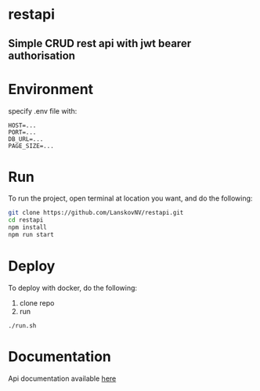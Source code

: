 # restapi

## Simple CRUD rest api with jwt bearer authorisation

# Environment

specify .env file with:

```dotenv
HOST=...
PORT=...
DB_URL=...
PAGE_SIZE=...
```

# Run

To run the project, open terminal at location you want, and do the following:
```bash
git clone https://github.com/LanskovNV/restapi.git
cd restapi
npm install
npm run start
```

# Deploy

To deploy with docker, do the following:

1. clone repo
2. run 
```shell
./run.sh
```

# Documentation

Api documentation available [here](https://crud.leins275.xyz/api/v1/swagger/)
